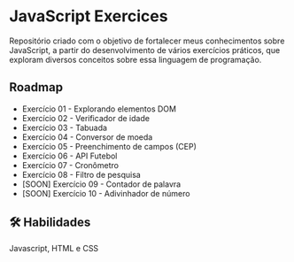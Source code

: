 
# JavaScript Exercices

Repositório criado com o objetivo de fortalecer meus conhecimentos sobre JavaScript, a partir do desenvolvimento de vários exercícios práticos, que exploram diversos conceitos sobre essa linguagem de programação.


## Roadmap

- Exercício 01 - Explorando elementos DOM
- Exercício 02 - Verificador de idade
- Exercício 03 - Tabuada
- Exercício 04 - Conversor de moeda
- Exercício 05 - Preenchimento de campos (CEP)
- Exercício 06 - API Futebol
- Exercício 07 - Cronômetro
- Exercício 08 - Filtro de pesquisa
- [SOON] Exercício 09 - Contador de palavra
- [SOON] Exercício 10 - Adivinhador de número


## 🛠 Habilidades
Javascript, HTML e CSS

